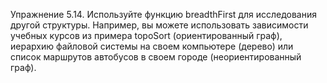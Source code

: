 Упражнение 5.14. Используйте функцию breadthFirst для исследования другой структуры. Например, вы можете использовать зависимости учебных курсов из примера topoSort (ориентированный граф), иерархию файловой системы на своем компьютере (дерево) или список маршрутов автобусов в своем городе (неориентированный граф).